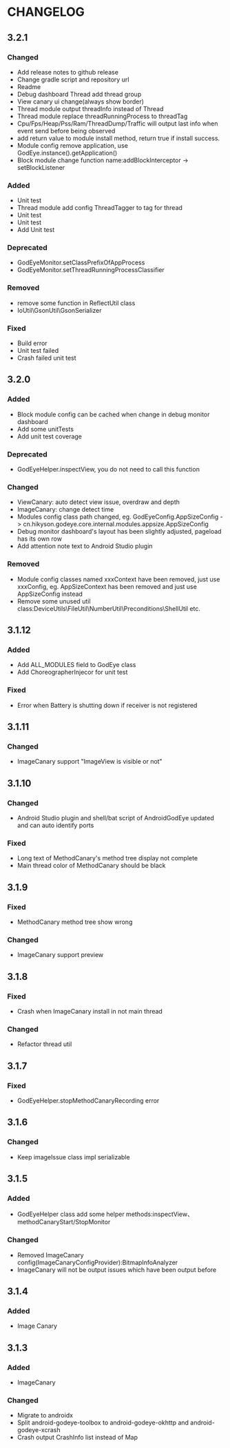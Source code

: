 # CHANGELOG

## 3.2.1

### Changed

- Add release notes to github release
- Change gradle script and repository url
- Readme
- Debug dashboard Thread add thread group
- View canary ui change(always show border)
- Thread module output threadInfo instead of Thread
- Thread module replace threadRunningProcess to threadTag
- Cpu/Fps/Heap/Pss/Ram/ThreadDump/Traffic will output last info when event send before being observed
- add return value to module install method, return true if install success.
- Module config remove application, use GodEye.instance().getApplication()
- Block module change function name:addBlockInterceptor -> setBlockListener

### Added

- Unit test
- Thread module add config ThreadTagger to tag for thread
- Unit test
- Unit test
- Add Unit test

### Deprecated

- GodEyeMonitor.setClassPrefixOfAppProcess
- GodEyeMonitor.setThreadRunningProcessClassifier

### Removed

- remove some function in ReflectUtil class
- IoUtil\GsonUtil\GsonSerializer

### Fixed

- Build error
- Unit test failed
- Crash failed unit test


## 3.2.0

### Added

- Block module config can be cached when change in debug monitor dashboard
- Add some unitTests
- Add unit test coverage

### Deprecated

- GodEyeHelper.inspectView, you do not need to call this function

### Changed

- ViewCanary: auto detect view issue, overdraw and depth
- ImageCanary: change detect time
- Modules config class path changed, eg. GodEyeConfig.AppSizeConfig -> cn.hikyson.godeye.core.internal.modules.appsize.AppSizeConfig
- Debug monitor dashboard's layout has been slightly adjusted, pageload has its own row
- Add attention note text to Android Studio plugin

### Removed

- Module config classes named xxxContext have been removed, just use xxxConfig, eg. AppSizeContext has been removed and just use AppSizeConfig instead
- Remove some unused util class:DeviceUtils\FileUtil\NumberUtil\Preconditions\ShellUtil etc.

## 3.1.12

### Added

- Add ALL_MODULES field to GodEye class
- Add ChoreographerInjecor for unit test

### Fixed

- Error when Battery is shutting down if receiver is not registered

## 3.1.11

### Changed

- ImageCanary support "ImageView is visible or not"

## 3.1.10

### Changed

- Android Studio plugin and shell/bat script of AndroidGodEye updated and can auto identify ports

### Fixed

- Long text of MethodCanary's method tree display not complete
- Main thread color of MethodCanary should be black

## 3.1.9

### Fixed

- MethodCanary method tree show wrong

### Changed

- ImageCanary support preview

## 3.1.8

### Fixed

- Crash when ImageCanary install in not main thread

### Changed

- Refactor thread util

## 3.1.7

### Fixed

- GodEyeHelper.stopMethodCanaryRecording error

## 3.1.6

### Changed

- Keep imageIssue class impl serializable

## 3.1.5

### Added

- GodEyeHelper class add some helper methods:inspectView、methodCanaryStart/StopMonitor

### Changed

- Removed ImageCanary config(ImageCanaryConfigProvider):BitmapInfoAnalyzer
- ImageCanary will not be output issues which have been output before

## 3.1.4

### Added

- Image Canary

## 3.1.3

### Added

- ImageCanary

### Changed

- Migrate to androidx
- Split android-godeye-toolbox to android-godeye-okhttp and android-godeye-xcrash
- Crash output CrashInfo list instead of Map

